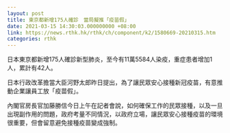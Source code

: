 ```yaml
---
layout: post
title: 東京都新增175人確診　當局擬推「疫苗假」
date: 2021-03-15 14:30:03.000000000 +08:00
link: https://news.rthk.hk/rthk/ch/component/k2/1580669-20210315.htm
categories: rthk
---
```


日本東京都新增175人確診新型肺炎，至今有11萬5584人染疫，重症患者增加1人，累計有42人。

日本行政改革擔當大臣河野太郎昨日提出，為了讓民眾安心接種新冠疫苗，有意推動企業讓員工放「疫苗假」。

內閣官房長官加藤勝信今日上午在記者會說，如何確保工作的民眾接種，以及一旦出現副作用的問題，政府考量不同情況，以政府立場，讓民眾安心接種疫苗的環境很重要，但會留意避免接種疫苗變成強制。

